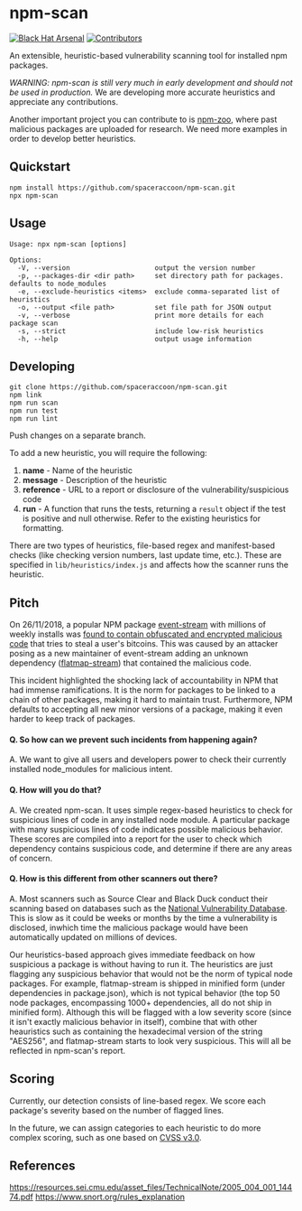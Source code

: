 # npm-scan
[![Black Hat Arsenal](https://raw.githubusercontent.com/spaceraccoon/npm-scan/master/bha2019.svg?sanitize=true)]()
[![Contributors](https://img.shields.io/github/contributors/spaceraccoon/npm-scan.svg)]()

An extensible, heuristic-based vulnerability scanning tool for installed npm packages.

*WARNING: npm-scan is still very much in early development and should not be used in production.* We are developing more accurate heuristics and appreciate any contributions.

Another important project you can contribute to is [npm-zoo](https://github.com/spaceraccoon/npm-zoo), where past malicious packages are uploaded for research. We need more examples in order to develop better heuristics.

## Quickstart
```
npm install https://github.com/spaceraccoon/npm-scan.git
npx npm-scan
```

## Usage
```
Usage: npx npm-scan [options]

Options:
  -V, --version                     output the version number
  -p, --packages-dir <dir path>     set directory path for packages. defaults to node_modules
  -e, --exclude-heuristics <items>  exclude comma-separated list of heuristics
  -o, --output <file path>          set file path for JSON output
  -v, --verbose                     print more details for each package scan
  -s, --strict                      include low-risk heuristics
  -h, --help                        output usage information
```

## Developing
```
git clone https://github.com/spaceraccoon/npm-scan.git
npm link
npm run scan
npm run test
npm run lint
```
Push changes on a separate branch.

To add a new heuristic, you will require the following:

1. **name** - Name of the heuristic
2. **message** - Description of the heuristic
3. **reference** - URL to a report or disclosure of the vulnerability/suspicious code
4. **run** - A function that runs the tests, returning a `result` object if the test is positive and null otherwise. Refer to the existing heuristics for formatting.

There are two types of heuristics, file-based regex and manifest-based checks (like checking version numbers, last update time, etc.). These are specified in `lib/heuristics/index.js` and affects how the scanner runs the heuristic.

## Pitch
On 26/11/2018, a popular NPM package [event-stream](1) with millions of weekly installs was [found to contain obfuscated and encrypted malicious code](2) that tries to steal a user's bitcoins. This was caused by an attacker posing as a new maintainer of event-stream adding an unknown dependency ([flatmap-stream](3)) that contained the malicious code.

This incident highlighted the shocking lack of accountability in NPM that had immense ramifications. It is the norm for packages to be linked to a chain of other packages, making it hard to maintain trust.  Furthermore, NPM defaults to accepting all new minor versions of a package, making it even harder to keep track of packages.

#### Q. So how can we prevent such incidents from happening again?
A. We want to give all users and developers power to check their currently installed node_modules for malicious intent.

#### Q. How will you do that?
A. We created npm-scan. It uses simple regex-based heuristics to check for suspicious lines of code in any installed node module. A particular package with many suspicious lines of code indicates possible malicious behavior. These scores are compiled into a report for the user to check which dependency contains suspicious code, and determine if there are any areas of concern.  

#### Q. How is this different from other scanners out there?
A. Most scanners such as Source Clear and Black Duck conduct their scanning based on databases such as the [National Vulnerability Database](4). This is slow as it could be weeks or months by the time a vulnerability is disclosed, inwhich time the malicious package would have been automatically updated on millions of devices. 

Our heuristics-based approach gives immediate feedback on how suspicious a package is without having to run it. The heuristics are just flagging any suspicious behavior that would not be the norm of typical node packages. For example, flatmap-stream is shipped in minified form (under dependencies in package.json), which is not typical behavior (the top 50 node packages, encompassing 1000+ dependencies, all do not ship in minified form). Although this will be flagged with a low severity score (since it isn't exactly malicious behavior in itself), combine that with other heauristics such as containing the hexadecimal version of the string "AES256", and flatmap-stream starts to look very suspicious. This will all be reflected in npm-scan's report.

## Scoring
Currently, our detection consists of line-based regex. We score each package's severity based on the number of flagged lines. 

In the future, we can assign categories to each heuristic to do more complex scoring, such as one based on [CVSS v3.0](5). 

## References
[1]: https://github.com/dominictarr/event-stream
[2]: https://blog.npmjs.org/post/180565383195/details-about-the-event-stream-incident
[3]: https://libraries.io/npm/flatmap-stream/0.1.1
[4]: https://nvd.nist.gov/
[5]: https://www.first.org/cvss/specification-document
https://resources.sei.cmu.edu/asset_files/TechnicalNote/2005_004_001_14474.pdf
https://www.snort.org/rules_explanation

